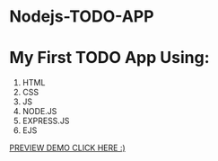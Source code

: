 # Nodejs-TODO-APP
<h1> My First TODO App Using: </h1>
<ol>
<li>HTML</li>
<li>CSS</li>
<li>JS</li>
<li>NODE.JS</li>
<li>EXPRESS.JS</li>
<li>EJS</li>
</ol>
<a href="https://nodejs-todo01.herokuapp.com/" traget="_blanck">PREVIEW DEMO CLICK HERE :)</a>
